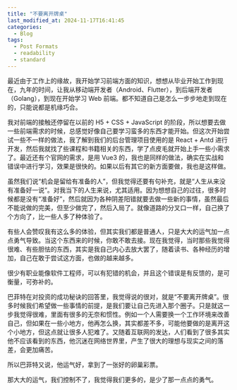 ```yaml
---
title: "不要离开牌桌"
last_modified_at: 2024-11-17T16:41:45
categories:
  - Blog
tags:
  - Post Formats
  - readability
  - standard
---
```


最近由于工作上的缘故，我开始学习前端方面的知识，想想从毕业开始工作到现在，九年的时间，让我从移动端开发者（Android、Flutter），到后端开发者（Golang），到现在开始学习 Web 前端。都不知道自己是怎么一步步地走到现在的，只能说都是机缘巧合。

我对前端的接触还停留在以前的 H5 + CSS + JavaScript 的阶段，所以想要去做一些前端需求的时候，总感觉好像自己要学习蛮多的东西才能开始。但这次开始尝试一些不一样的做法，我了解到我们的后台管理项目使用的是 React + Antd 进行开发，然后我就找了些课程和书籍相关的东西，学了点皮毛就开始上手一些小需求了。最近还有个官网的需求，是用 Vue3 的，我也是同样的做法，确实在实战和错误中进行学习，效果是很快的。如果以后有其它的新方面要做，我也是这样做。

虽然我们说“机会是留给有准备的人”，但我觉得还要有句补充，就是“人生从来没有准备好一说”。对我当下的人生来说，尤其适用。因为想想自己的过往，很多时候都是没有“准备好”，然后就因为各种阴差阳错就要去做一些新的事情，虽然最后不能说做的完美，但至少做完了，然后入局了。就像道路的分叉口一样，自己换了个方向了，比一些人多了种体验了。

有些人会赞叹我有这么多的体验，但其实我们都是普通人，只是大大的运气加一点点勇气导致。当这个东西来的时候，你敢不敢去接。现在我觉得，当时那些我觉得很难、有些胆怯的东西，其实是我自己内心去放大罢了，随着读书、各种经历的增加，自己在敢于尝试这方面，也做的越来越多。

很少有职业能像软件工程师，可以有犯错的机会，并且这个错误是有反馈的，是可衡量，可弥补的。

巴菲特在对投资的成功秘诀的回答里，我觉得说的很对，就是“不要离开牌桌”。很多时候我们希望做一些事情的前提，是我们要让自己先进入那个圈子。只是就这一步我觉得很难，里面有很多的无奈和惯性。例如一个人需要换一个工作环境来改善自己，但如果在一些小地方，他再怎么换，其实都差不多，可能他要做的是离开这个小地方，但这点就让很多人犯难了。又随着互联网的发达，人们看到了很多其实他不应该看到的东西，他沉迷在网络世界里，产生了很大的理想与现实之间的落差，会更加痛苦。

所以巴菲特又说，他运气好，拿到了一张好的卵巢彩票。

那大大的运气，我们控制不了，我觉得我们更多的，是少了那一点点的勇气。




